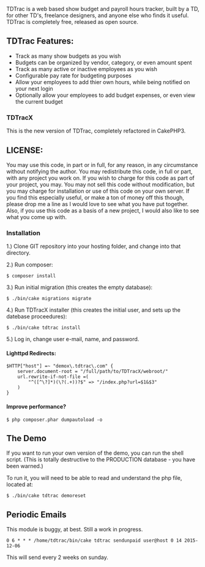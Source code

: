 TDTrac is a web based show budget and payroll hours tracker, built by a TD, for other TD's, 
freelance designers, and anyone else who finds it useful. TDTrac is completely free, released 
as open source.

## TDTrac Features:

 * Track as many show budgets as you wish
 * Budgets can be organized by vendor, category, or even amount spent
 * Track as many active or inactive employees as you wish
 * Configurable pay rate for budgeting purposes
 * Allow your employees to add thier own hours, while being notified on your next login
 * Optionally allow your employees to add budget expenses, or even view the current budget


### TDTracX

This is the new version of TDTrac, completely refactored in CakePHP3.

## LICENSE:

You may use this code, in part or in full, for any reason, in any circumstance without notifying
the author.  You may redistribute this code, in full or part, with any project you work on.  If 
you wish to charge for this code as part of your project, you may.  You may not sell this code 
without modification, but you may charge for installation or use of this code on your own server.
If you find this especially useful, or make a ton of money off this though, please drop me a line
as I would love to see what you have put together.  Also, if you use this code as a basis of a new
project, I would also like to see what you come up with.


### Installation

1.) Clone GIT repository into your hosting folder, and change into that directory.

2.) Run composer:

```
$ composer install
```

3.) Run initial migration (this creates the empty database):

```
$ ./bin/cake migrations migrate
```

4.) Run TDTracX installer (this creates the initial user, and sets up the datebase proceedures):

```
$ ./bin/cake tdtrac install
```

5.) Log in, change user e-mail, name, and password.


#### Lighttpd Redirects:

```
$HTTP["host"] =~ "demox\.tdtrac\.com" {
    server.document-root = "/full/path/to/TDTracX/webroot/"
    url.rewrite-if-not-file =(
        "^([^\?]*)(\?(.+))?$" => "/index.php?url=$1&$3"
    )
}
```

#### Improve performance?

```
$ php composer.phar dumpautoload -o
```

## The Demo

If you want to run your own version of the demo, you can run the shell script. (This is totally destructive to the PRODUCTION database - you have been warned.)

To run it, you will need to be able to read and understand the php file, located at:

```
$ ./bin/cake tdtrac demoreset
```

## Periodic Emails

This module is buggy, at best.  Still a work in progress.

```
0 6 * * * /home/tdtrac/bin/cake tdtrac sendunpaid user@host 0 14 2015-12-06 
```

This will send every 2 weeks on sunday.

